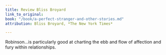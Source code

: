 ```yaml
---
title: Review Bliss Broyard
link_to_original: 
book: "/book/a-perfect-stranger-and-other-stories.md"
attribution: Bliss Broyard, *The New York Times*

---
```

Robinson…is particularly good at charting the ebb and flow of affection and fury within relationships.